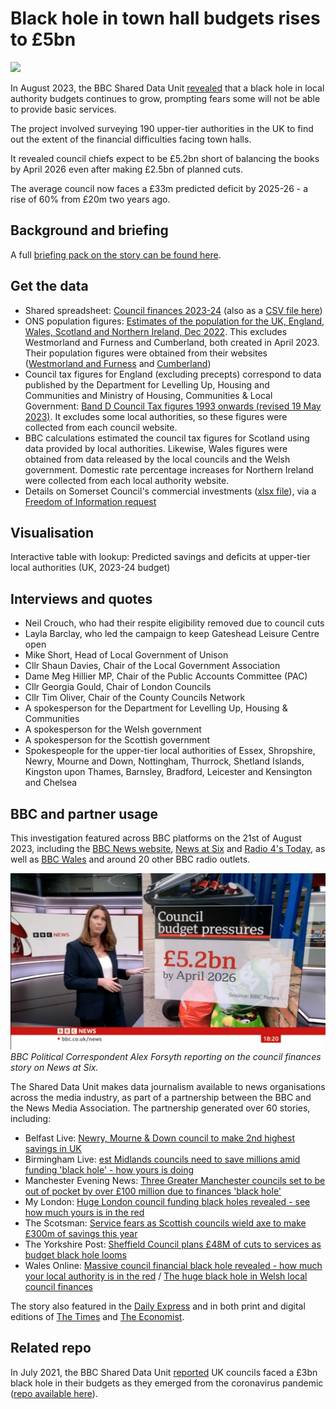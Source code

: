 # Black hole in town hall budgets rises to £5bn

![](https://ichef.bbci.co.uk/news/976/cpsprodpb/D169/production/_128690635_pxl_20230220_140744026.jpg)

In August 2023, the BBC Shared Data Unit [revealed](https://www.bbc.co.uk/news/uk-66428191) that a black hole in local authority budgets continues to grow, prompting fears some will not be able to provide basic services.

The project involved surveying 190 upper-tier authorities in the UK to find out the extent of the financial difficulties facing town halls.

It revealed council chiefs expect to be £5.2bn short of balancing the books by April 2026 even after making £2.5bn of planned cuts.

The average council now faces a £33m predicted deficit by 2025-26 - a rise of 60% from £20m two years ago.

## Background and briefing

A full [briefing pack on the story can be found here](https://docs.google.com/document/d/1RaPLTVfmi_BqbhbHKX7J9hK8tS_gx5kAVa1o8ENnANY/edit?usp=sharing).

## Get the data

* Shared spreadsheet: [Council finances 2023-24](https://docs.google.com/spreadsheets/d/1TsPNg5sGIGjTwM8WIooKD-5Wk6cJugbHGAZwLsBuFy8/edit?usp=sharing) (also as a [CSV file here](https://github.com/BBC-Data-Unit/council-finances-23/blob/052ff48db86fd9a7a0e618b22f4fdf98ddf57e56/councils-data-23.csv))
* ONS population figures: [Estimates of the population for the UK, England, Wales, Scotland and Northern Ireland, Dec 2022](https://www.ons.gov.uk/peoplepopulationandcommunity/populationandmigration/populationestimates/datasets/populationestimatesforukenglandandwalesscotlandandnorthernireland). This excludes Westmorland and Furness and Cumberland, both created in April 2023. Their population figures were obtained from their websites ([Westmorland and Furness](https://www.westmorlandandfurness.gov.uk/your-council/council-documents/council-plan#population) and [Cumberland](https://cumbria.gov.uk/elibrary/Content/Internet/536/671/4674/17217/17218/44719112613.pdf))
* Council tax figures for England (excluding precepts) correspond to data published by the Department for Levelling Up, Housing and Communities and Ministry of Housing, Communities & Local Government: [Band D Council Tax figures 1993 onwards (revised 19 May 2023)](https://www.gov.uk/government/statistical-data-sets/live-tables-on-council-tax#:~:text=Band%20D%20Council%20Tax%20figures%20for%20local%20authorities%20since%201993.). It excludes some local authorities, so these figures were collected from each council website.
* BBC calculations estimated the council tax figures for Scotland using data provided by local authorities. Likewise, Wales figures were obtained from data released by the local councils and the Welsh government. Domestic rate percentage increases for Northern Ireland were collected from each local authority website.
* Details on Somerset Council's commercial investments ([xlsx file](https://github.com/BBC-Data-Unit/council-finances-23/blob/357295b8b6d1ac280405417f2a80aa8af496465c/Data/Somerset%20Council%2022May23%20-%20commercial%20property.xlsx)), via a [Freedom of Information request](https://github.com/BBC-Data-Unit/council-finances-23/blob/357295b8b6d1ac280405417f2a80aa8af496465c/Data/Somerset%20Council%20FOI%20response.pdf)

## Visualisation

Interactive table with lookup: Predicted savings and deficits at upper-tier local authorities (UK, 2023-24 budget)

## Interviews and quotes

* Neil Crouch, who had their respite eligibility removed due to council cuts
* Layla Barclay, who led the campaign to keep Gateshead Leisure Centre open
* Mike Short, Head of Local Government of Unison
* Cllr Shaun Davies, Chair of the Local Government Association
* Dame Meg Hillier MP, Chair of the Public Accounts Committee (PAC)
* Cllr Georgia Gould, Chair of London Councils
* Cllr Tim Oliver, Chair of the County Councils Network
* A spokesperson for the Department for Levelling Up, Housing & Communities
* A spokesperson for the Welsh government
* A spokesperson for the Scottish government
* Spokespeople for the upper-tier local authorities of Essex, Shropshire, Newry, Mourne and Down, Nottingham, Thurrock, Shetland Islands, Kingston upon Thames, Barnsley, Bradford, Leicester and Kensington and Chelsea

## BBC and partner usage

This investigation featured across BBC platforms on the 21st of August 2023, including the [BBC News website](https://www.bbc.co.uk/news/uk-66428191), [News at Six](https://github.com/BBC-Data-Unit/council-finances-23/blob/355f7e625d0e1850f5662ed9ab29921abc0f2fcb/BBC%20usage/BBC_News_Channel-2023-08-21_18-19-55.mp4) and [Radio 4's Today](https://github.com/BBC-Data-Unit/council-finances-23/blob/acae9f6700669669359d028b8c31ae226e92453b/BBC%20usage/Radio_4_FM-2023-08-21_06-03-58.mp3), as well as [BBC Wales](https://www.bbc.co.uk/news/uk-wales-politics-66580660) and around 20 other BBC radio outlets.

![BBC Political Correspondent Alex Forsyth reporting on the council finances story in News at Six](https://raw.githubusercontent.com/BBC-Data-Unit/council-finances-23/main/BBC%20usage/Councils-news-at-six.png)
*BBC Political Correspondent Alex Forsyth reporting on the council finances story on News at Six.*

The Shared Data Unit makes data journalism available to news organisations across the media industry, as part of a partnership between the BBC and the News Media Association. The partnership generated over 60 stories, including:

* Belfast Live: [Newry, Mourne & Down council to make 2nd highest savings in UK](https://www.belfastlive.co.uk/news/northern-ireland/newry-mourne--down-council-27568809)
* Birmingham Live: [est Midlands councils need to save millions amid funding 'black hole' - how yours is doing](https://www.birminghammail.co.uk/black-country/west-midlands-councils-need-save-27562150)
* Manchester Evening News: [Three Greater Manchester councils set to be out of pocket by over £100 million due to finances 'black hole'](https://www.manchestereveningnews.co.uk/news/greater-manchester-news/three-greater-manchester-councils-set-27560640)
* My London: [Huge London council funding black holes revealed - see how much yours is in the red](https://www.mylondon.news/news/local-news/huge-london-council-funding-black-27565709)
* The Scotsman: [Service fears as Scottish councils wield axe to make £300m of savings this year
](https://www.scotsman.com/business/consumer/cost-of-living/service-fears-as-scottish-councils-wield-axe-to-make-ps300m-of-savings-this-year-4261814)
* The Yorkshire Post: [Sheffield Council plans £48M of cuts to services as budget black hole looms](https://www.examinerlive.co.uk/news/local-news/sheffield-council-plans-48m-cuts-27560136)
* Wales Online: [Massive council financial black hole revealed - how much your local authority is in the red](https://www.walesonline.co.uk/news/uk-news/massive-council-financial-black-hole-27551028) / [The huge black hole in Welsh local council finances](https://www.walesonline.co.uk/news/wales-news/huge-black-hole-welsh-local-27560680)

The story also featured in the [Daily Express](https://www.express.co.uk/news/politics/1804333/councils-budget-deficit-area-checker-spt) and in both print and digital editions of [The Times](https://www.thetimes.co.uk/article/councils-face-deficit-of-33m-by-2025-0c93r5k00) and [The Economist](https://www.economist.com/britain/2023/08/29/a-blunder-costs-a-british-town-billions).

## Related repo

In July 2021, the BBC Shared Data Unit [reported](https://www.bbc.co.uk/news/uk-57720900) UK councils faced a £3bn black hole in their budgets as they emerged from the coronavirus pandemic ([repo available here](https://github.com/BBC-Data-Unit/Council_cuts_during_the_pandemic)).
